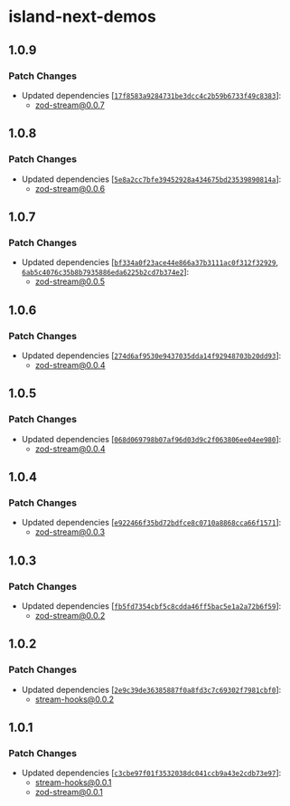 # island-next-demos

## 1.0.9

### Patch Changes

- Updated dependencies [[`17f8583a9284731be3dcc4c2b59b6733f49c8383`](https://github.com/hack-dance/island-ai/commit/17f8583a9284731be3dcc4c2b59b6733f49c8383)]:
  - zod-stream@0.0.7

## 1.0.8

### Patch Changes

- Updated dependencies [[`5e8a2cc7bfe39452928a434675bd23539890814a`](https://github.com/hack-dance/island-ai/commit/5e8a2cc7bfe39452928a434675bd23539890814a)]:
  - zod-stream@0.0.6

## 1.0.7

### Patch Changes

- Updated dependencies [[`bf334a0f23ace44e866a37b3111ac0f312f32929`](https://github.com/hack-dance/island-ai/commit/bf334a0f23ace44e866a37b3111ac0f312f32929), [`6ab5c4076c35b8b7935886eda6225b2cd7b374e2`](https://github.com/hack-dance/island-ai/commit/6ab5c4076c35b8b7935886eda6225b2cd7b374e2)]:
  - zod-stream@0.0.5

## 1.0.6

### Patch Changes

- Updated dependencies [[`274d6af9530e9437035dda14f92948703b20dd93`](https://github.com/hack-dance/island-ai/commit/274d6af9530e9437035dda14f92948703b20dd93)]:
  - zod-stream@0.0.4

## 1.0.5

### Patch Changes

- Updated dependencies [[`068d069798b07af96d03d9c2f063806ee04ee980`](https://github.com/hack-dance/island-ai/commit/068d069798b07af96d03d9c2f063806ee04ee980)]:
  - zod-stream@0.0.4

## 1.0.4

### Patch Changes

- Updated dependencies [[`e922466f35bd72bdfce8c0710a8868cca66f1571`](https://github.com/hack-dance/island-ai/commit/e922466f35bd72bdfce8c0710a8868cca66f1571)]:
  - zod-stream@0.0.3

## 1.0.3

### Patch Changes

- Updated dependencies [[`fb5fd7354cbf5c8cdda46ff5bac5e1a2a72b6f59`](https://github.com/hack-dance/island-ai/commit/fb5fd7354cbf5c8cdda46ff5bac5e1a2a72b6f59)]:
  - zod-stream@0.0.2

## 1.0.2

### Patch Changes

- Updated dependencies [[`2e9c39de36385887f0a8fd3c7c69302f7981cbf0`](https://github.com/hack-dance/island-ai/commit/2e9c39de36385887f0a8fd3c7c69302f7981cbf0)]:
  - stream-hooks@0.0.2

## 1.0.1

### Patch Changes

- Updated dependencies [[`c3cbe97f01f3532038dc041ccb9a43e2cdb73e97`](https://github.com/hack-dance/island-ai/commit/c3cbe97f01f3532038dc041ccb9a43e2cdb73e97)]:
  - stream-hooks@0.0.1
  - zod-stream@0.0.1
